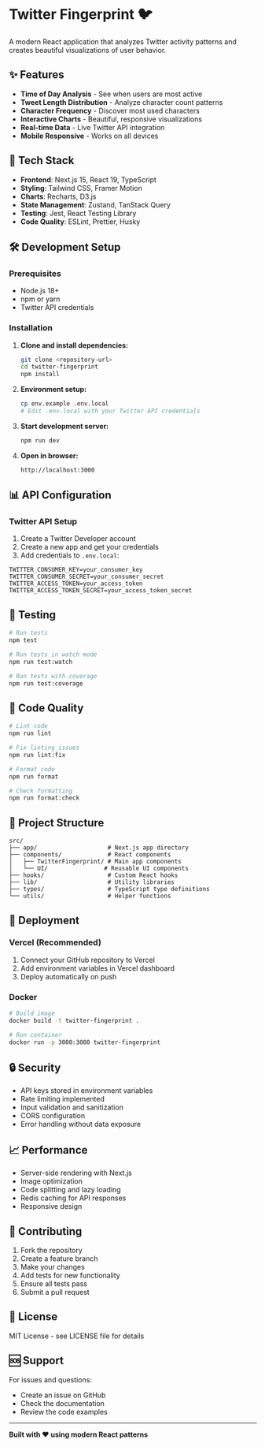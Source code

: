 # Twitter Fingerprint 🐦

A modern React application that analyzes Twitter activity patterns and creates beautiful visualizations of user behavior.

## ✨ Features

- **Time of Day Analysis** - See when users are most active
- **Tweet Length Distribution** - Analyze character count patterns  
- **Character Frequency** - Discover most used characters
- **Interactive Charts** - Beautiful, responsive visualizations
- **Real-time Data** - Live Twitter API integration
- **Mobile Responsive** - Works on all devices

## 🚀 Tech Stack

- **Frontend**: Next.js 15, React 19, TypeScript
- **Styling**: Tailwind CSS, Framer Motion
- **Charts**: Recharts, D3.js
- **State Management**: Zustand, TanStack Query
- **Testing**: Jest, React Testing Library
- **Code Quality**: ESLint, Prettier, Husky

## 🛠️ Development Setup

### Prerequisites

- Node.js 18+ 
- npm or yarn
- Twitter API credentials

### Installation

1. **Clone and install dependencies:**
   ```bash
   git clone <repository-url>
   cd twitter-fingerprint
   npm install
   ```

2. **Environment setup:**
   ```bash
   cp env.example .env.local
   # Edit .env.local with your Twitter API credentials
   ```

3. **Start development server:**
   ```bash
   npm run dev
   ```

4. **Open in browser:**
   ```
   http://localhost:3000
   ```

## 📊 API Configuration

### Twitter API Setup

1. Create a Twitter Developer account
2. Create a new app and get your credentials
3. Add credentials to `.env.local`:

```env
TWITTER_CONSUMER_KEY=your_consumer_key
TWITTER_CONSUMER_SECRET=your_consumer_secret  
TWITTER_ACCESS_TOKEN=your_access_token
TWITTER_ACCESS_TOKEN_SECRET=your_access_token_secret
```

## 🧪 Testing

```bash
# Run tests
npm test

# Run tests in watch mode
npm run test:watch

# Run tests with coverage
npm run test:coverage
```

## 🎨 Code Quality

```bash
# Lint code
npm run lint

# Fix linting issues
npm run lint:fix

# Format code
npm run format

# Check formatting
npm run format:check
```

## 📁 Project Structure

```
src/
├── app/                    # Next.js app directory
├── components/             # React components
│   ├── TwitterFingerprint/ # Main app components
│   └── UI/                # Reusable UI components
├── hooks/                  # Custom React hooks
├── lib/                    # Utility libraries
├── types/                  # TypeScript type definitions
└── utils/                  # Helper functions
```

## 🚀 Deployment

### Vercel (Recommended)

1. Connect your GitHub repository to Vercel
2. Add environment variables in Vercel dashboard
3. Deploy automatically on push

### Docker

```bash
# Build image
docker build -t twitter-fingerprint .

# Run container
docker run -p 3000:3000 twitter-fingerprint
```

## 🔒 Security

- API keys stored in environment variables
- Rate limiting implemented
- Input validation and sanitization
- CORS configuration
- Error handling without data exposure

## 📈 Performance

- Server-side rendering with Next.js
- Image optimization
- Code splitting and lazy loading
- Redis caching for API responses
- Responsive design

## 🤝 Contributing

1. Fork the repository
2. Create a feature branch
3. Make your changes
4. Add tests for new functionality
5. Ensure all tests pass
6. Submit a pull request

## 📄 License

MIT License - see LICENSE file for details

## 🆘 Support

For issues and questions:
- Create an issue on GitHub
- Check the documentation
- Review the code examples

---

**Built with ❤️ using modern React patterns**